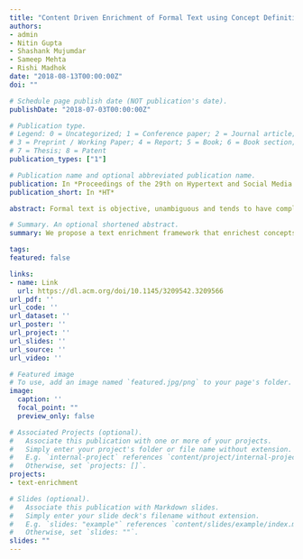 ```yaml
---
title: "Content Driven Enrichment of Formal Text using Concept Definitions and Applications"
authors:
- admin
- Nitin Gupta
- Shashank Mujumdar
- Sameep Mehta
- Rishi Madhok
date: "2018-08-13T00:00:00Z"
doi: ""

# Schedule page publish date (NOT publication's date).
publishDate: "2018-07-03T00:00:00Z"

# Publication type.
# Legend: 0 = Uncategorized; 1 = Conference paper; 2 = Journal article;
# 3 = Preprint / Working Paper; 4 = Report; 5 = Book; 6 = Book section;
# 7 = Thesis; 8 = Patent
publication_types: ["1"]

# Publication name and optional abbreviated publication name.
publication: In *Proceedings of the 29th on Hypertext and Social Media  2018*
publication_short: In *HT*

abstract: Formal text is objective, unambiguous and tends to have complex sentence construction intended to be understood by the target demographic. However, in the absence of domain knowledge it is imperative to define key concepts and their relationship in the text for correct interpretation for general readers. To address this, we propose a text enrichment framework that identifies the key concepts from input text, highlights definitions and fetches the definition from external data sources in case the concept is undefined. Beyond concept definitions, the system enriches the input text with concept applications and a pre-requisite concept graph that showcases the inter-dependency within the extracted concepts. While the problem of learning definition statements is attempted in literature, the task of learning application statements is novel. We manually annotated a dataset for training a deep learning network for identifying application statements in text. We quantitatively compared the results of both application and definition identifica- tion models with standard baselines. To validate the utility of the proposed framework for general readers, we report enrichment accuracy and show promising results.

# Summary. An optional shortened abstract.
summary: We propose a text enrichment framework that enrichest concepts form input text with their definitions, applications and a pre-requisite concept graph that showcases the inter-dependency within the extracted concepts.

tags:
featured: false

links:
- name: Link
  url: https://dl.acm.org/doi/10.1145/3209542.3209566
url_pdf: ''
url_code: ''
url_dataset: ''
url_poster: ''
url_project: ''
url_slides: ''
url_source: ''
url_video: ''

# Featured image
# To use, add an image named `featured.jpg/png` to your page's folder. 
image:
  caption: ''
  focal_point: ""
  preview_only: false

# Associated Projects (optional).
#   Associate this publication with one or more of your projects.
#   Simply enter your project's folder or file name without extension.
#   E.g. `internal-project` references `content/project/internal-project/index.md`.
#   Otherwise, set `projects: []`.
projects:
- text-enrichment

# Slides (optional).
#   Associate this publication with Markdown slides.
#   Simply enter your slide deck's filename without extension.
#   E.g. `slides: "example"` references `content/slides/example/index.md`.
#   Otherwise, set `slides: ""`.
slides: ""
---
```



